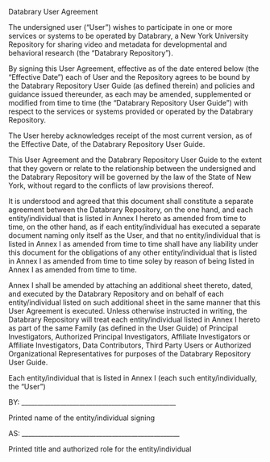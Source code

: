 Databrary User Agreement

The undersigned user (“User”) wishes to participate in one or more
services or systems to be operated by Databrary, a New York University
Repository for sharing video and metadata for developmental and
behavioral research (the “Databrary Repository”).

By signing this User Agreement, effective as of the date entered below
(the “Effective Date”) each of User and the Repository agrees to be
bound by the Databrary Repository User Guide (as defined therein) and
policies and guidance issued thereunder, as each may be amended,
supplemented or modified from time to time (the “Databrary Repository
User Guide”) with respect to the services or systems provided or
operated by the Databrary Repository.

The User hereby acknowledges receipt of the most current version, as of
the Effective Date, of the Databrary Repository User Guide.

This User Agreement and the Databrary Repository User Guide to the
extent that they govern or relate to the relationship between the
undersigned and the Databrary Repository will be governed by the law of
the State of New York, without regard to the conflicts of law provisions
thereof.

It is understood and agreed that this document shall constitute a
separate agreement between the Databrary Repository, on the one hand,
and each entity/individual that is listed in Annex I hereto as amended
from time to time, on the other hand, as if each entity/individual has
executed a separate document naming only itself as the User, and that no
entity/individual that is listed in Annex I as amended from time to time
shall have any liability under this document for the obligations of any
other entity/individual that is listed in Annex I as amended from time
to time soley by reason of being listed in Annex I as amended from time
to time.

Annex I shall be amended by attaching an additional sheet thereto,
dated, and executed by the Databrary Repository and on behalf of each
entity/individual listed on such additional sheet in the same manner
that this User Agreement is executed. Unless otherwise instructed in
writing, the Databrary Repository will treat each entity/individual
listed in Annex I hereto as part of the same Family (as defined in the
User Guide) of Principal Investigators, Authorized Principal
Investigators, Affiliate Investigators or Affiliate Investigators, Data
Contributors, Third Party Users or Authorized Organizational
Representatives for purposes of the Databrary Repository User Guide.

Each entity/individual that is listed in Annex I (each such
entity/individually, the “User”)

BY:
\_\_\_\_\_\_\_\_\_\_\_\_\_\_\_\_\_\_\_\_\_\_\_\_\_\_\_\_\_\_\_\_\_\_\_\_\_\_\_\_\_\_\_\_\_\_\_\_

Printed name of the entity/individual signing

AS:
\_\_\_\_\_\_\_\_\_\_\_\_\_\_\_\_\_\_\_\_\_\_\_\_\_\_\_\_\_\_\_\_\_\_\_\_\_\_\_\_\_\_\_\_\_\_\_\_\_

Printed title and authorized role for the entity/individual

